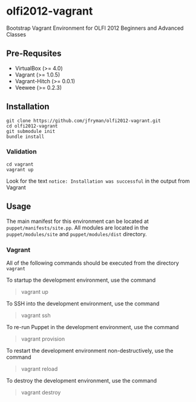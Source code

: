 olfi2012-vagrant
================

Bootstrap Vagrant Environment for OLFI 2012 Beginners and Advanced Classes

Pre-Requsites
-------------

+ VirtualBox (>= 4.0)
+ Vagrant (>= 1.0.5)
+ Vagrant-Hitch (>= 0.0.1)
+ Veewee (>= 0.2.3)

## Installation

    git clone https://github.com/jfryman/olfi2012-vagrant.git
    cd olfi2012-vagrant
    git submodule init
    bundle install
 
### Validation

    cd vagrant
    vagrant up

Look for the text `notice: Installation was successful` in the output from Vagrant

## Usage

The main manifest for this environment can be located at `puppet/manifests/site.pp`. All modules are located in the `puppet/modules/site` and `puppet/modules/dist` directory. 

### Vagrant

All of the following commands should be executed from the directory `vagrant`

To startup the development environment, use the command

> vagrant up

To SSH into the development environment, use the command

> vagrant ssh

To re-run Puppet in the development environment, use the command

> vagrant provision

To restart the development environment non-destructively, use the command

> vagrant reload

To destroy the development environment, use the command

> vagrant destroy
